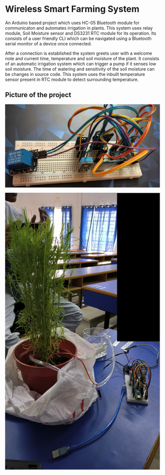 
# Wireless Smart Farming System

An Arduino based project which uses HC-05 Bluetooth module for communicaton and automates irrigation in plants. 
 This system uses relay module, Soil Moisture sensor and DS3231 RTC module for its operation.
 Its consists of a user friendly CLI which can be navigated using a Bluetooth serial monitor of a device once connected.
 
 After a connection is established the system greets user with a welcome note and current time, temperature and soil moisture of the plant.
 It consists of an automatic irrigation system which can trigger a pump if it senses low soil moisture.
 The time of watering and sensitivity of the soil moisture can be changes in source code.
 This system uses the inbuilt temperature sensor present in RTC module to detect surrounding temperature.


## Picture of the project

![Circuit](Shots/IMG_20230507_203912.jpg)

![Application](Shots/IMG_20230510_140303.jpg)
